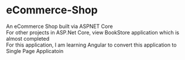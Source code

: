 # eCommerce-Shop
An eCommerce Shop built via ASPNET Core</br>
For other projects in ASP.Net Core, view BookStore application which is almost completed</br>
For this application, I am learning Angular to convert this application to Single Page Applicatoin
